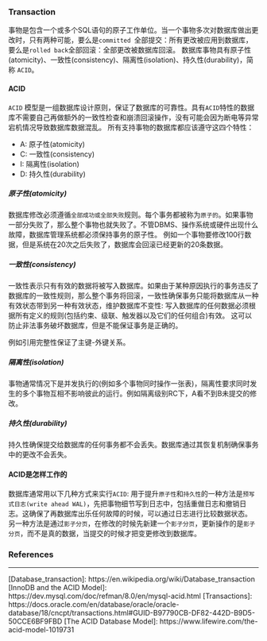 
### Transaction

事物是包含一个或多个SQL语句的原子工作单位。当一个事物多次对数据库做出更改时，只有两种可能，要么是`committed `全部提交：所有更改被应用到数据库，
要么是`rolled back`全部回滚：全部更改被数据库回滚。
数据库事物具有原子性(atomicity)、一致性(consistency)、隔离性(isolation)、持久性(durability)，简称 `ACID`。

#### ACID
`ACID` 模型是一组数据库设计原则，保证了数据库的可靠性。具有`ACID`特性的数据库不需要自己再做额外的一致性检查和崩溃回滚操作，没有可能会因为断电等异常宕机情况导致数据库数据混乱。
所有支持事物的数据库都应该遵守这四个特性：

- A: 原子性(atomicity)
- C: 一致性(consistency)
- I: 隔离性(isolation)
- D: 持久性(durability)

##### 原子性(atomicity)

数据库修改必须遵循`全部成功或全部失败`规则。每个事务都被称为`原子的`。如果事物一部分失败了，那么整个事物也就失败了。不管DBMS、操作系统或硬件出现什么故障，数据库管理系统都必须保持事务的原子性。
例如一个事物要修改100行数据，但是系统在20次之后失败了，数据库会回滚已经更新的20条数据。

##### 一致性(consistency)
一致性表示只有有效的数据将被写入数据库。如果由于某种原因执行的事务违反了数据库的一致性规则，那么整个事务将回滚，一致性确保事务只能将数据库从一种有效状态带到另一种有效状态，维护数据库不变性:
写入数据库的任何数据必须根据所有定义的规则(包括约束、级联、触发器以及它们的任何组合)有效。 这可以防止非法事务破坏数据库，但是不能保证事务是正确的。

例如引用完整性保证了主键-外键关系。

##### 隔离性(isolation)

事物通常情况下是并发执行的(例如多个事物同时操作一张表)，隔离性要求同时发生的多个事物互相不影响彼此的运行。例如隔离级别RC下，A看不到B未提交的修改。

##### 持久性(durability)

持久性确保提交给数据库的任何事务都不会丢失。数据库通过其恢复机制确保事务中的更改不会丢失。

#### ACID是怎样工作的
数据库通常用以下几种方式来实行`ACID`:
用于提升`原子性`和`持久性`的一种方法是`预写式日志(write ahead WAL)`，先把事物细节写到日志中，包括重做日志和撤销日志。这确保了再数据库出乐任何故障的时候，可以通过日志进行比较数据状态。
另一种方法是通过`影子分页`，在修改的时候先新建一个`影子分页`，更新操作的是`影子分页`，而不是真的数据，当提交的时候才把变更修改到数据库。


### References

<hr/>
[Database_transaction]: https://en.wikipedia.org/wiki/Database_transaction
[InnoDB and the ACID Model]: https://dev.mysql.com/doc/refman/8.0/en/mysql-acid.html
[Transactions]: https://docs.oracle.com/en/database/oracle/oracle-database/18/cncpt/transactions.html#GUID-B97790CB-DF82-442D-B9D5-50CCE6BF9FBD
[The ACID Database Model]: https://www.lifewire.com/the-acid-model-1019731